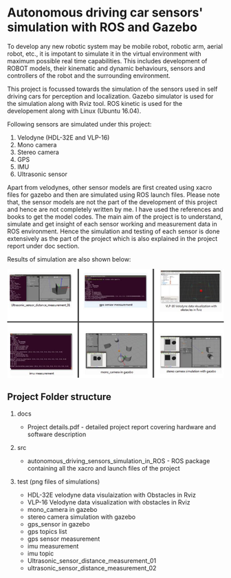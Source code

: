 # Autonomous driving car sensors' simulation with ROS and Gazebo

To develop any new robotic system may be mobile robot, robotic arm, aerial robot, etc., it is impotant to simulate it in the virtual environment with maximum possible real time capabilities. This includes development of ROBOT models, their kinematic and dynamic behaviours, sensors and controllers of the robot and the surrounding environment. 

This project is focussed towards the simulation of the sensors used in self driving cars for perception and localization. Gazebo simulator is used for the simulation along with Rviz tool. ROS kinetic is used for the developement along with Linux (Ubuntu 16.04). 

Following sensors are simulated under this project:

1.	Velodyne (HDL-32E and VLP-16)
2.	Mono camera
3.	Stereo camera
4.	GPS
5.	IMU
6.	Ultrasonic sensor

Apart from velodynes, other sensor models are first created using xacro files for gazebo and then are simulated using ROS launch files. Please note that, the sensor models are not the part of the development of this project and hence are not completely written by me. I have used the references and books to get the model codes. The main aim of the project is to understand, simulate and get insight of each sensor working and measurement data in ROS environment. Hence the simulation and testing of each sensor is done extensively as the part of the project which is also explained in the project report under doc section.

Results of simulation are also shown below:

![Simulation results](https://github.com/shiva-agrawal/autonomous_driving/blob/master/02_Perception/Sensors%20simulation%20with%20ROS%20and%20Gazebo/results.JPG)


## Project Folder structure

1. docs 
    * Project details.pdf - detailed project report covering hardware and software description
    
2. src
    * autonomous_driving_sensors_simulation_in_ROS - ROS package containing all the xacro and launch files of the project
    
3. test (png files of simulations)
    * HDL-32E velodyne data visulaization with Obstacles in Rviz
    * VLP-16 Velodyne data visualization with obstacles in Rviz
    * mono_camera in gazebo
    * stereo camera simulation with gazebo
    * gps_sensor in gazebo
    * gps topics list 
    * gps sensor measurement
    * imu measurement
    * imu topic 
    * Ultrasonic_sensor_distance_measurement_01
    * ultrasonic_sensor_distance_measurement_02
